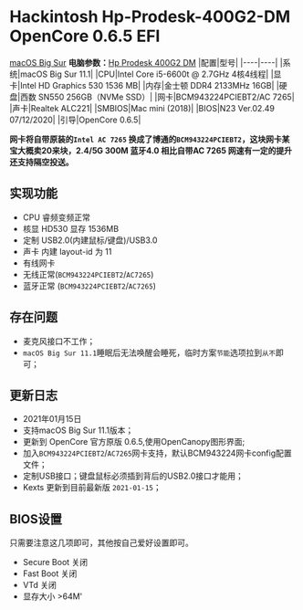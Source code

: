# Hackintosh Hp-Prodesk-400G2-DM OpenCore 0.6.5 EFI
[macOS Big Sur][1]
**电脑参数：**[Hp Prodesk 400G2  DM][2]
|配置|型号|
|----|----|
|系统|macOS Big Sur 11.1|
|CPU|Intel Core i5-6600t @ 2.7GHz 4核4线程|
|显卡|Intel HD Graphics 530 1536 MB|
|内存|金士顿 DDR4 2133MHz 16GB|
|硬盘|西数 SN550 256GB（NVMe SSD）|
|网卡|BCM943224PCIEBT2/AC 7265|
|声卡|Realtek ALC221|
|SMBIOS|Mac mini (2018)| 
|BIOS|N23 Ver.02.49 07/12/2020| 
|引导|OpenCore 0.6.5| 

**网卡将自带原装的`Intel AC 7265` 换成了博通的`BCM943224PCIEBT2`，这块网卡某宝大概卖20来块，2.4/5G 300M 蓝牙4.0 相比自带AC 7265 网速有一定的提升还支持隔空投送。**

## 实现功能
- CPU 睿频变频正常
- 核显 HD530 显存 1536MB
- 定制 USB2.0(内建鼠标/键盘)/USB3.0
- 声卡 内建 layout-id 为 11
- 有线网卡
- 无线正常(`BCM943224PCIEBT2`/`AC7265`)
- 蓝牙正常 (`BCM943224PCIEBT2`/`AC7265`)

## 存在问题
- 麦克风接口不工作；
- `macOS Big Sur 11.1`睡眠后无法唤醒会睡死，临时方案`节能`选项拉到`从不`即可；

## 更新日志

- 2021年01月15日
- 支持macOS Big Sur 11.1版本；
- 更新到 OpenCore 官方原版 0.6.5,使用OpenCanopy图形界面;
- 加入`BCM943224PCIEBT2`/`AC7265`网卡支持，默认BCM943224网卡config配置文件；
- 定制USB接口；键盘鼠标必须插到背后的USB2.0接口才能用；
- Kexts 更新到目前最新版 `2021-01-15`；

## BIOS设置
只需要注意这几项即可，其他按自己爱好设置即可。
- Secure Boot 关闭
- Fast Boot 关闭
- VTd 关闭
- 显存大小 >64M'


 [1]: https://i.loli.net/2021/01/15/Z9yUQOxhW1EClpM.png
 [2]: https://support.hp.com/ie-en/document/c04843458
 
